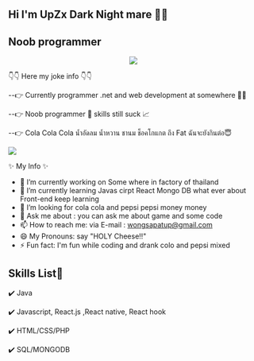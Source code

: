 ## Hi I'm UpZx Dark Night mare  :wave::wave:
## Noob programmer 
<center><img src="https://steamuserimages-a.akamaihd.net/ugc/158028391342965631/D07A0AA7DC01DDE6AC1213F93FF4BB5F14A50FC7/"></center>

:point_down::point_down: Here my joke info :point_down::point_down:

--:point_right: Currently programmer .net and web development at somewhere :office::city_sunrise: 

--:point_right: Noob programmer  :page_with_curl: skills still suck :chart_with_upwards_trend:

--:point_right: Cola Cola Cola น้ำอัดลม น้ำหวาน ชานม ช็อคโกแกต ถึง Fat ฉันจะยังกินต่อ:innocent:

<img src="https://s11.favim.com/orig/7/769/7695/76958/anime-girl-anime-makoto-shinkai-Favim.com-7695846.gif">

✨ My Info ✨ 
- 🔭 I’m currently working on Some where in factory of thailand
- 🌱 I’m currently learning Javas cirpt React Mongo DB what ever about Front-end keep learning
- 🤔 I’m looking for cola cola and pepsi pepsi money money
- 💬 Ask me about : you can ask me about game and some code
- 📫 How to reach me: via E-mail : wongsapatup@gmail.com
- 😄 My Pronouns:  say "HOLY Cheese!!"
- ⚡ Fun fact: I'm fun while coding and drank colo and pepsi mixed
## Skills List📝
:heavy_check_mark: Java

:heavy_check_mark: Javascript, React.js ,React native, React hook

:heavy_check_mark: HTML/CSS/PHP

:heavy_check_mark: SQL/MONGODB

